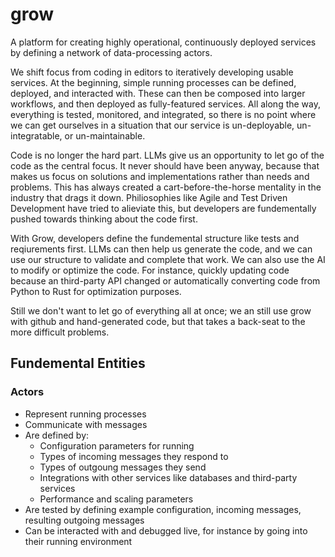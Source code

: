 # grow

A platform for creating highly operational, continuously deployed services by defining a network of data-processing actors.

We shift focus from coding in editors to iteratively developing usable services. At the beginning, simple running processes can be defined, deployed, and interacted with. These can then be composed into larger workflows, and then deployed as fully-featured services. All along the way, everything is tested, monitored, and integrated, so there is no point where we can get ourselves in a situation that our service is un-deployable, un-integratable, or un-maintainable.

Code is no longer the hard part. LLMs give us an opportunity to let go of the code as the central focus. It never should have been anyway, because that makes us focus on solutions and implementations rather than needs and problems. This has always created a cart-before-the-horse mentality in the industry that drags it down. Philiosophies like Agile and Test Driven Development have tried to alieviate this, but developers are fundementally pushed towards thinking about the code first.

With Grow, developers define the fundemental structure like tests and reqiurements first. LLMs can then help us generate the code, and we can use our structure to validate and complete that work. We can also use the AI to modify or optimize the code. For instance, quickly updating code because an third-party API changed or automatically converting code from Python to Rust for optimization purposes.

Still we don't want to let go of everything all at once; we an still use grow with github and hand-generated code, but that takes a back-seat to the more difficult problems.

## Fundemental Entities

### Actors

- Represent running processes
- Communicate with messages
- Are defined by:
  - Configuration parameters for running
  - Types of incoming messages they respond to
  - Types of outgoung messages they send
  - Integrations with other services like databases and third-party services
  - Performance and scaling parameters
- Are tested by defining example configuration, incoming messages, resulting outgoing messages
- Can be interacted with and debugged live, for instance by going into their running environment

